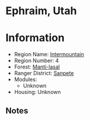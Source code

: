 
Ephraim, Utah
=============
  
# Information  
* Region Name: [Intermountain]()  
* Region Number: 4  
* Forest: [Manti-lasal](http://www.fs.usda.gov/mantilasal)  
* Ranger District: [Sanpete]()  
* Modules:  
  - Unknown  
* Housing: Unknown  
  
## Notes

